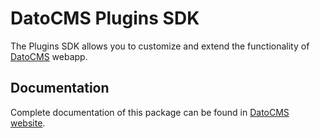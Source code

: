 # DatoCMS Plugins SDK

The Plugins SDK allows you to customize and extend the functionality of [DatoCMS](https://www.datocms.com) webapp.

## Documentation

Complete documentation of this package can be found in [DatoCMS website](https://www.datocms.com/docs/plugins/sdk-reference/).
